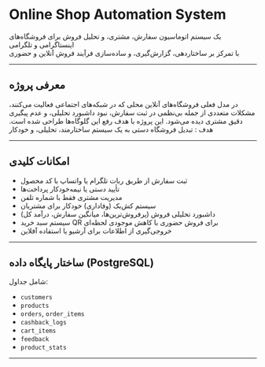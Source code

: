 # Online Shop Automation System
یک سیستم اتوماسیون سفارش، مشتری، و تحلیل فروش برای فروشگاه‌های اینستاگرامی و تلگرامی  
با تمرکز بر ساختاردهی، گزارش‌گیری، و ساده‌سازی فرآیند فروش آنلاین و حضوری

---

##  معرفی پروژه
در مدل فعلی فروشگاه‌های آنلاین محلی که در شبکه‌های اجتماعی فعالیت می‌کنند، مشکلات متعددی از جمله بی‌نظمی در ثبت سفارش، نبود داشبورد تحلیلی، و عدم پیگیری دقیق مشتری دیده می‌شود. این پروژه با هدف رفع این گلوگاه‌ها طراحی شده است.
 هدف : تبدیل فروشگاه دستی به یک سیستم ساختارمند، تحلیلی، و خودکار

---

##  امکانات کلیدی
- ثبت سفارش از طریق ربات تلگرام یا واتساپ با کد محصول
- تأیید دستی یا نیمه‌خودکار پرداخت‌ها
- مدیریت مشتری فقط با شماره تلفن
- سیستم کش‌بک (وفاداری) خودکار برای مشتریان
- داشبورد تحلیلی فروش (پرفروش‌ترین‌ها، میانگین سفارش، درآمد کل)
- سیستم سبد خرید QR برای فروش حضوری با کاهش موجودی لحظه‌ای
- خروجی‌گیری از اطلاعات برای آرشیو یا استفاده آفلاین

---

##  ساختار پایگاه داده (PostgreSQL)
شامل جداول:
- `customers`
- `products`
- `orders`, `order_items`
- `cashback_logs`
- `cart_items`
- `feedback`
- `product_stats`

---
